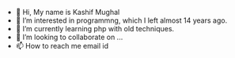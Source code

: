 - 👋 Hi, My name is Kashif Mughal
- 👀 I’m interested in programmng, which I left almost 14 years ago.
- 🌱 I’m currently learning php with old techniques.
- 💞️ I’m looking to collaborate on ...
- 📫 How to reach me email id

<!---
kashifmughal123/kashifmughal123 is a ✨ special ✨ repository because its `README.md` (this file) appears on your GitHub profile.
You can click the Preview link to take a look at your changes.
--->

